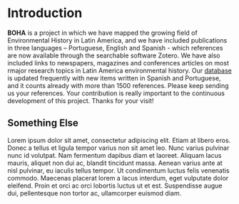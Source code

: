# Introduction

**BOHA** is a project in which we have mapped the growing field of Environmental History in Latin America, and we have included publications in three languages – Portuguese, English and Spanish - which references are now available through the searchable software Zotero. We have also included links to newspapers, magazines and conferences articles on most rmajor research topics in Latin America environmental history. Our [database](/data) is updated frequently with new items written in Spanish and Portuguese, and it counts already with more than 1500 references. Please keep sending us your references. Your contribution is really important to the continuous development of this project. Thanks for your visit!

## Something Else

Lorem ipsum dolor sit amet, consectetur adipiscing elit. Etiam at libero eros. Donec a tellus et ligula tempor varius non sit amet leo. Nunc varius pulvinar nunc id volutpat. Nam fermentum dapibus diam et laoreet. Aliquam lacus mauris, aliquet non dui ac, blandit tincidunt massa. Aenean varius ante at nisl pulvinar, eu iaculis tellus tempor. Ut condimentum luctus felis venenatis commodo. Maecenas placerat lorem a lacus interdum, eget vulputate dolor eleifend. Proin et orci ac orci lobortis luctus ut et est. Suspendisse augue dui, pellentesque non tortor ac, ullamcorper euismod diam.
